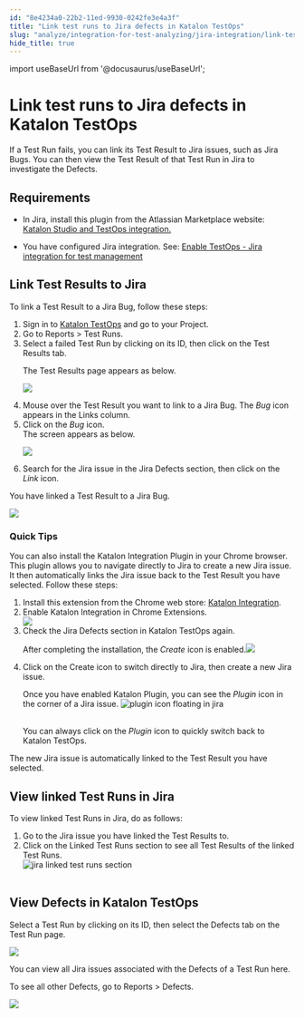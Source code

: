 ```yaml
---
id: "8e4234a0-22b2-11ed-9930-0242fe3e4a3f"
title: "Link test runs to Jira defects in Katalon TestOps"
slug: "analyze/integration-for-test-analyzing/jira-integration/link-test-runs-to-jira-defects-in-katalon-testops"
hide_title: true
---
```

import useBaseUrl from '@docusaurus/useBaseUrl';


# <a id="id" class="anchor_top_offset"/><a id="ariaid-title1" class="anchor_top_offset"/>Link test runs to Jira defects in Katalon TestOps

<p xmlns="http://www.w3.org/1999/xhtml" className="p">If a Test Run fails, you can link its Test Result to Jira issues, such as Jira Bugs. You can then view the Test Result of that Test Run in Jira to investigate the Defects.</p> 

## Requirements

<ul xmlns="http://www.w3.org/1999/xhtml" className="ul"><li className="li"><p className="p">In Jira, install this plugin from the Atlassian Marketplace website: <a className="xref j-external-link" href="https://marketplace.atlassian.com/apps/1217501/katalon-bdd-test-automation-for-jira" target="_blank">Katalon Studio and TestOps integration.</a></p></li><li className="li"><p className="p">You have configured Jira integration. See: <a className="xref" href="/docs/organize/integration-for-organizing-tests/jira-integration/enable-testops---jira-integration-for-test-management">Enable TestOps - Jira integration for test management</a></p></li></ul> 

## <a id="task-6716" class="anchor_top_offset"/>Link Test Results to Jira

<section xmlns="http://www.w3.org/1999/xhtml" className="section context">To link a Test Result to a Jira Bug, follow these steps:</section> 
<ol xmlns="http://www.w3.org/1999/xhtml" className="ol steps"><li className="li step stepexpand"><span className="ph cmd">Sign in to <a className="xref j-external-link" href="https://testops.katalon.io/login" target="_blank">Katalon         TestOps</a> and go to your Project.</span></li><li className="li step stepexpand"><span className="ph cmd">Go to <span className="ph uicontrol">Reports</span> &gt; <span className="ph uicontrol">Test         Runs</span>.</span></li><li className="li step stepexpand"><span className="ph cmd">Select a failed Test Run by clicking on its ID, then click on       the <span className="ph uicontrol">Test Results</span> tab.</span><div className="itemgroup stepresult"><p className="p">The <span className="ph uicontrol">Test Results</span> page appears as below.</p><p className="p"><img className="image" width={850} src={useBaseUrl("/81111350-5c37-11ed-a602-0242cfbc79b5.png")} /></p></div></li><li className="li step stepexpand"><span className="ph cmd">Mouse over the Test Result you want to link to a Jira Bug. The       <em className="ph i">Bug</em> icon appears in the <span className="ph uicontrol">Links</span> column.</span></li><li className="li step stepexpand"><span className="ph cmd">Click on the <em className="ph i">Bug</em> icon.</span><div className="itemgroup stepresult">The screen appears as below.<p className="p"><img className="image" width={850} src={useBaseUrl("/810cf4a0-5c37-11ed-a602-0242cfbc79b5.png")} /></p></div></li><li className="li step stepexpand"><span className="ph cmd">Search for the Jira issue in the <span className="ph uicontrol">Jira Defects</span>       section, then click on the <em className="ph i">Link</em> icon.</span></li></ol> 
<section xmlns="http://www.w3.org/1999/xhtml" className="section result">You have linked a Test Result to a Jira Bug.<p className="p"><img className="image" width={850} src={useBaseUrl("/811e32b0-5c37-11ed-a602-0242cfbc79b5.png")} /></p></section> 

### <a id="task-262" class="anchor_top_offset"/>Quick Tips

<section xmlns="http://www.w3.org/1999/xhtml" className="section context">   <p className="p">You can also install the Katalon Integration Plugin in your Chrome browser. This plugin allows you to navigate directly to Jira to create a new Jira issue. It then automatically links the Jira issue back to the Test Result you have selected. Follow these steps:</p> </section> 
<ol xmlns="http://www.w3.org/1999/xhtml" className="ol steps"><li className="li step stepexpand"><span className="ph cmd">Install this extension from the Chrome web store: <a className="xref j-external-link" href="https://chrome.google.com/webstore/detail/katalon-integration/cechonbcopffiimhnkgghckbgipciedg" target="_blank">Katalon Integration</a>.</span></li><li className="li step stepexpand"><span className="ph cmd">Enable Katalon Integration in Chrome Extensions.</span><div className="itemgroup info"><img className="image" src={useBaseUrl("/811afe60-5c37-11ed-a602-0242cfbc79b5.png")} /></div></li><li className="li step stepexpand"><span className="ph cmd">Check the <span className="ph uicontrol">Jira Defects</span> section in Katalon TestOps again.</span><div className="itemgroup stepresult">       <p className="p">After completing the installation, the <em className="ph i">Create</em> icon is enabled.<img className="image" width={850} src={useBaseUrl("/81222a50-5c37-11ed-a602-0242cfbc79b5.png")} /></p>     </div></li><li className="li step stepexpand"><span className="ph cmd">Click on the <span className="ph uicontrol">Create</span> icon to switch directly to Jira, then create a new Jira issue.</span><div className="itemgroup stepresult">       <p className="p">Once you have enabled Katalon Plugin, you can see the <em className="ph i">Plugin</em> icon in the corner of a Jira issue. <img className="image" src={useBaseUrl("https://github.com/katalon-studio/docs-images/raw/master/katalon-analytics/docs/testops-revamp-july-ka-defects/link-test-run-to-kat102defect-blurname.png")} alt="plugin icon floating in jira" /><br /><br /></p>       <p className="p">You can always click on the <em className="ph i">Plugin</em> icon to quickly switch back to Katalon TestOps.</p>     </div></li></ol> 
<section xmlns="http://www.w3.org/1999/xhtml" className="section result">The new Jira issue is automatically linked to the Test Result you have selected.</section> 

## <a id="task-2643" class="anchor_top_offset"/>View linked Test Runs in Jira

<section xmlns="http://www.w3.org/1999/xhtml" className="section context">To view linked Test Runs in Jira, do as follows:</section> 
<ol xmlns="http://www.w3.org/1999/xhtml" className="ol steps"><li className="li step stepexpand"><span className="ph cmd">Go to the Jira issue you have linked the Test Results to.</span></li><li className="li step stepexpand"><span className="ph cmd">Click on the <span className="ph uicontrol">Linked Test Runs</span> section to see all Test Results of the linked Test Runs.</span><div className="itemgroup info"><img className="image" src={useBaseUrl("https://github.com/katalon-studio/docs-images/raw/master/katalon-analytics/docs/testops-revamp-july-ka-defects/jira-link-test-run-section-plugin.png")} alt="jira linked test runs section" /><br /><br /></div></li></ol> 

## <a id="id_4" class="anchor_top_offset"/>View Defects in Katalon TestOps

<p xmlns="http://www.w3.org/1999/xhtml" className="p">Select a Test Run by clicking on its ID, then select the <span className="ph uicontrol">Defects</span> tab on the Test Run page.</p> 
<p xmlns="http://www.w3.org/1999/xhtml" className="p"><img className="image" width={850} src={useBaseUrl("/8114bcd0-5c37-11ed-a602-0242cfbc79b5.png")} /></p> 
<p xmlns="http://www.w3.org/1999/xhtml" className="p">You can view all Jira issues associated with the Defects of a Test Run here.</p> 
<p xmlns="http://www.w3.org/1999/xhtml" className="p">To see all other Defects, go to <span className="ph uicontrol">Reports</span> &gt; <span className="ph uicontrol">Defects</span>.</p> 
<p xmlns="http://www.w3.org/1999/xhtml" className="p"><img className="image" width={850} src={useBaseUrl("/8117ca10-5c37-11ed-a602-0242cfbc79b5.png")} /></p> 
